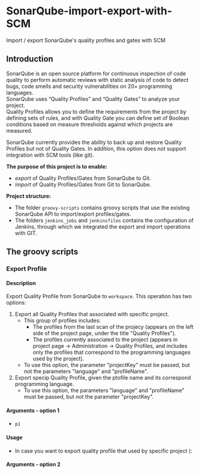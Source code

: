 # SonarQube-import-export-with-SCM
Import / export SonarQube's quality profiles and gates with SCM

## Introduction
SonarQube is an open source platform for continuous inspection of code quality to perform automatic reviews with static analysis of code to detect bugs, code smells and security vulnerabilities on 20+ programming languages.  
SonarQube uses “Quality Profiles” and “Quality Gates” to analyze your project.  
Quality Profiles allows you to define the requirements from the project by defining sets of rules, and with Quality Gate you can define set of Boolean conditions based on measure thresholds against which projects are measured.

SonarQube currently provides the ability to back up and restore Quality Profiles but not of Quality Gates. In addition, this option does not support integration with SCM tools (like git).

**The purpose of this project is to enable:**
- *export* of Quality Profiles/Gates from SonarQube to Git.
- *import* of Quality Profiles/Gates from Git to SonarQube.

**Project structure:**
- The folder `groovy-scripts` contains groovy scripts that use the existing SonarQube API to import/export profiles/gates.
- The folders `jenkins_jobs` and `jenkinsfiles` contains the configuration of Jenkins, through which we integrated the export and import operations with GIT.

## The groovy scripts

### Export Profile
#### Description
Export Quality Profile from SonarQube to `workspace`.
This operation has two options:
1. Export all Quality Profiles that associated with specific project.  
   - This group of profiles includes:  
     - The profiles from the last scan of the projecy (appears on the left side of the project page, under the title "Quality Profiles").  
     - The profiles currently associated to the project (appears in project page -> Administration -> Quality Profiles, and includes only the profiles that correspond to the programming languages used by the project).  
   -  To use this option, the parameter "projectKey" must be passed, but not the parameters "language" and "profileName".  
2. Export specip Quality Profile, given the ptofile name and its correspond programming language.
   - To use this option, the parameters "language" and "profileName" must be passed, but not the parameter "projectKey".  
#### Arguments - option 1
- `p1`
#### Usage
- In case you want to export quality profile that used by specific project (:


#### Arguments - option 2


